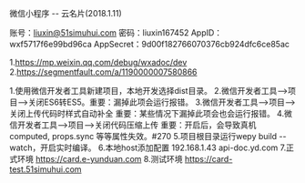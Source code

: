 微信小程序 -- 云名片(2018.1.11)

<!-- 帐号信息 -->
账号：liuxin@51simuhui.com
密码：liuxin167452
AppID：wxf5717f6e99bd96ca
AppSecret：9d00f182766070376cb924dfc6ce85ac

<!-- 开发文档 -->
1.https://mp.weixin.qq.com/debug/wxadoc/dev
2.https://segmentfault.com/a/1190000007580866

<!-- 备注 -->
1.使用微信开发者工具新建项目，本地开发选择dist目录。
2.微信开发者工具-->项目-->关闭ES6转ES5。重要：漏掉此项会运行报错。
3.微信开发者工具-->项目-->关闭上传代码时样式自动补全 重要：某些情况下漏掉此项会也会运行报错。
4.微信开发者工具-->项目-->关闭代码压缩上传 重要：开启后，会导致真机computed, props.sync 等等属性失效。#270
5.项目根目录运行wepy build --watch，开启实时编译。
6.本地host添加配置 192.168.1.43 api-doc.yd.com
7.正式环境 https://card.e-yunduan.com
8.测试环境 https://card-test.51simuhui.com